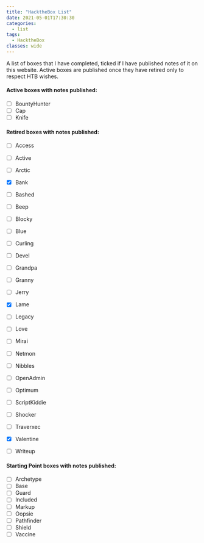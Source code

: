 ```yaml
---
title: "HacktheBox List"
date: 2021-05-01T17:30:30
categories:
  - list
tags:
  - HacktheBox
classes: wide
---
```

A list of boxes that I have completed, ticked if I have published notes of it on this website. 
Active boxes are published once they have retired only to respect HTB wishes.

<h4> Active boxes with notes published:</h4>

- [ ] BountyHunter
- [ ] Cap
- [ ] Knife

<h4>Retired boxes with notes published:</h4>

- [ ] Access
- [ ] Active
- [ ] Arctic
- [x] Bank
- [ ] Bashed
- [ ] Beep
- [ ] Blocky
- [ ] Blue
- [ ] Curling
- [ ] Devel
- [ ] Grandpa
- [ ] Granny
- [ ] Jerry
- [x] Lame
- [ ] Legacy
- [ ] Love
- [ ] Mirai
- [ ] Netmon
- [ ] Nibbles
- [ ] OpenAdmin
- [ ] Optimum
- [ ] ScriptKiddie
- [ ] Shocker
- [ ] Traverxec
- [x] Valentine
- [ ] Writeup



<h4>Starting Point boxes with notes published:</h4>

- [ ] Archetype
- [ ] Base
- [ ] Guard
- [ ] Included
- [ ] Markup
- [ ] Oopsie
- [ ] Pathfinder
- [ ] Shield
- [ ] Vaccine
